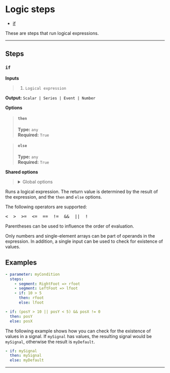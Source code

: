 # Logic steps

- [if](#if)

These are steps that run logical expressions.


---

## Steps

### `if`

**Inputs**
>
> 1. `Logical expression`
>

**Output:** `Scalar | Series | Event | Number`

**Options**
>
> #### `then`
>
> **Type:** `any`  
> **Required:** `True`  

>
> #### `else`
>
> **Type:** `any`  
> **Required:** `True`  

>

**Shared options**
>
> <details><summary>Global options</summary>
> 
> The following options are available globally on all steps.
>
> * [export](./index.md#export)
> * [output](./index.md#output)
> * [set](./index.md#set)
> * [space](./index.md#space)
>
>
></details>
>


Runs a logical expression. The return value is determined by the 
result of the expression, and the `then` and `else` options.

The following operators are supported:

<pre><  >  >=  <=  ==  !=  &&  ||  !</pre>

Parentheses can be used to influence the order of evaluation.

Only numbers and single-element arrays can be part of operands in the
expression. In addition, a single input can be used to check for existence 
of values.

## Examples

``` yaml
- parameter: myCondition
  steps:
    - segment: RightFoot => rfoot
    - segment: LeftFoot => lfoot
    - if: 10 > 5
      then: rfoot
      else: lfoot
```

``` yaml
- if: (posY > 10 || posY < 5) && posX != 0
  then: posY
  else: posX
```

The following example shows how you can check for the existence of values in a
signal. If `mySignal` has values, the resulting signal would be `mySignal`, otherwise
the result is `myDefault`.

``` yaml
- if: mySignal
  then: mySignal
  else: myDefault
```


---


